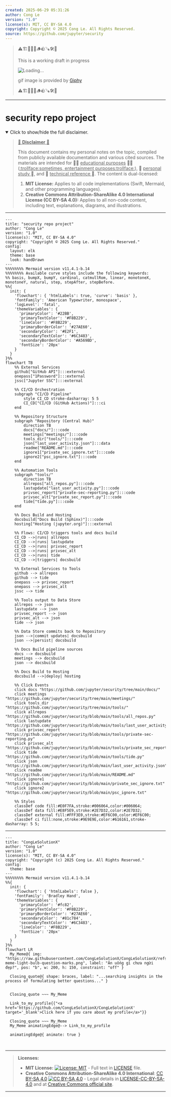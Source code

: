 ```yaml
---
created: 2025-06-29 05:31:26
author: Cong Le
version: "1.0"
license(s): MIT, CC BY-SA 4.0
copyright: Copyright © 2025 Cong Le. All Rights Reserved.
source: https://github.com/jupyter/security
---
```



> ⚠️🏗️🚧🦺🧱🪵🪨🪚🛠️👷
> 
> This is a working draft in progress
> 
> ![Loading...](https://media2.giphy.com/media/v1.Y2lkPTc5MGI3NjExMXVjejV3dnVjc2o5MXd3eXBvcDR1cHlzbHQ1Z2R6YjY0ZHpmdjJ6OCZlcD12MV9pbnRlcm5hbF9naWZfYnlfaWQmY3Q9Zw/hL9q5k9dk9l0wGd4e0/giphy.gif)
>
> gif image is provided by [Giphy](https://giphy.com)
> 
> ⚠️🏗️🚧🦺🧱🪵🪨🪚🛠️👷


----




# security repo project
<details open>
<summary>Click to show/hide the full disclaimer.</summary>
   
> <ins>📢 **Disclaimer** 🚨</ins>
>
> This document contains my personal notes on the topic,
> compiled from publicly available documentation and various cited sources.
> The materials are intended for 👨‍🎓 <ins>educational purposes</ins> 👨‍🎓 (<ins>:trollface:sometimes, entertainment purposes:trollface:</ins>), 📖 <ins> personal study </ins> 📖, and 🔖 <ins> technical reference </ins> 🔖.
> The content is dual-licensed:
> 1. **MIT License:** Applies to all code implementations (Swift, Mermaid, and other programming languages).
> 2. **Creative Commons Attribution-ShareAlike 4.0 International License (CC BY-SA 4.0):** Applies to all non-code content, including text, explanations, diagrams, and illustrations.

</details>



---

```mermaid
---
title: "security repo project"
author: "Cong Le"
version: "1.0"
license(s): "MIT, CC BY-SA 4.0"
copyright: "Copyright © 2025 Cong Le. All Rights Reserved."
config:
  layout: elk
  theme: base
  look: handDrawn
---
%%%%%%%% Mermaid version v11.4.1-b.14
%%%%%%%% Available curve styles include the following keywords:
%% basis, bumpX, bumpY, cardinal, catmullRom, linear, monotoneX, monotoneY, natural, step, stepAfter, stepBefore.
%%{
  init: {
    'flowchart': { 'htmlLabels': true, 'curve': 'basis' },
    'fontFamily': 'American Typewriter, monospace',
    'logLevel': 'fatal',
    'themeVariables': {
      'primaryColor': '#22BB',
      'primaryTextColor': '#F8B229',
      'lineColor': '#F8B229',
      'primaryBorderColor': '#27AE60',
      'secondaryColor': '#E2F1',
      'secondaryTextColor': '#6C3483',
      'secondaryBorderColor': '#A569BD',
      'fontSize': '20px'
    }
  }
}%%
flowchart TB
    %% External Services
    github["GitHub API"]:::external
    onepass["1Password"]:::external
    jssc["Jupyter SSC"]:::external

    %% CI/CD Orchestration
    subgraph "CI/CD Pipeline" 
        style CI_CD stroke-dasharray: 5 5
        CI_CD["CI/CD (GitHub Actions)"]:::ci
    end

    %% Repository Structure
    subgraph "Repository (Central Hub)"
        direction TB
        docs["docs/"]:::code
        meetings["meetings/"]:::code
        tools_dir["tools/"]:::code
        json["last_user_activity.json"]:::data
        readme["README.md"]:::code
        ignore1["private_sec_ignore.txt"]:::code
        ignore2["psc_ignore.txt"]:::code
    end

    %% Automation Tools
    subgraph "tools/"
        direction TB
        allrepos["all_repos.py"]:::code
        lastupdate["last_user_activity.py"]:::code
        privsec_report["private-sec-reporting.py"]:::code
        privsec_alt["private_sec_report.py"]:::code
        tide["tide.py"]:::code
    end

    %% Docs Build and Hosting
    docsbuild["Docs Build (Sphinx)"]:::code
    hosting["Hosting (jupyter.org)"]:::external

    %% Flows: CI/CD triggers tools and docs build
    CI_CD -->|runs| allrepos
    CI_CD -->|runs| lastupdate
    CI_CD -->|runs| privsec_report
    CI_CD -->|runs| privsec_alt
    CI_CD -->|runs| tide
    CI_CD -->|triggers| docsbuild

    %% External Services to Tools
    github --> allrepos
    github --> tide
    onepass --> privsec_report
    onepass --> privsec_alt
    jssc --> tide

    %% Tools output to Data Store
    allrepos --> json
    lastupdate --> json
    privsec_report --> json
    privsec_alt --> json
    tide --> json

    %% Data Store commits back to Repository
    json -->|commit updates| docsbuild
    json -->|persist| docsbuild

    %% Docs Build pipeline sources
    docs --> docsbuild
    meetings --> docsbuild
    json --> docsbuild

    %% Docs Build to Hosting
    docsbuild -->|deploy| hosting

    %% Click Events
    click docs "https://github.com/jupyter/security/tree/main/docs/"
    click meetings "https://github.com/jupyter/security/tree/main/meetings/"
    click tools_dir "https://github.com/jupyter/security/tree/main/tools/"
    click allrepos "https://github.com/jupyter/security/blob/main/tools/all_repos.py"
    click lastupdate "https://github.com/jupyter/security/blob/main/tools/last_user_activity.py"
    click privsec_report "https://github.com/jupyter/security/blob/main/tools/private-sec-reporting.py"
    click privsec_alt "https://github.com/jupyter/security/blob/main/tools/private_sec_report.py"
    click tide "https://github.com/jupyter/security/blob/main/tools/tide.py"
    click json "https://github.com/jupyter/security/blob/main/last_user_activity.json"
    click readme "https://github.com/jupyter/security/blob/main/README.md"
    click ignore1 "https://github.com/jupyter/security/blob/main/private_sec_ignore.txt"
    click ignore2 "https://github.com/jupyter/security/blob/main/psc_ignore.txt"

    %% Styles
    classDef code fill:#E0F7FA,stroke:#006064,color:#006064;
    classDef data fill:#E8F5E9,stroke:#2E7D32,color:#2E7D32;
    classDef external fill:#FFF3E0,stroke:#EF6C00,color:#EF6C00;
    classDef ci fill:none,stroke:#9E9E9E,color:#616161,stroke-dasharray: 5 5;

```

---

<!-- 
```mermaid
%% Current Mermaid version
info
```  -->


```mermaid
---
title: "CongLeSolutionX"
author: "Cong Le"
version: "1.0"
license(s): "MIT, CC BY-SA 4.0"
copyright: "Copyright (c) 2025 Cong Le. All Rights Reserved."
config:
  theme: base
---
%%%%%%%% Mermaid version v11.4.1-b.14
%%{
  init: {
    'flowchart': { 'htmlLabels': false },
    'fontFamily': 'Bradley Hand',
    'themeVariables': {
      'primaryColor': '#fc82',
      'primaryTextColor': '#F8B229',
      'primaryBorderColor': '#27AE60',
      'secondaryColor': '#81c784',
      'secondaryTextColor': '#6C3483',
      'lineColor': '#F8B229',
      'fontSize': '20px'
    }
  }
}%%
flowchart LR
  My_Meme@{ img: "https://raw.githubusercontent.com/CongLeSolutionX/CongLeSolutionX/refs/heads/main/assets/images/My-meme-light-bulb-question-marks.png", label: "Ăn uống gì chưa ngừi đẹp?", pos: "b", w: 200, h: 150, constraint: "off" }

  Closing_quote@{ shape: braces, label: "...searching insights in the process of formulating better questions..." }
    

  Closing_quote ~~~ My_Meme
    
  Link_to_my_profile{{"<a href='https://github.com/CongLeSolutionX/CongLeSolutionX' target='_blank'>Click here if you care about my profile</a>"}}

  Closing_quote ~~~ My_Meme
  My_Meme animatingEdge@--> Link_to_my_profile
  
  animatingEdge@{ animate: true }



```

---
>**Licenses:**
>
>- **MIT License:**  [![License: MIT](https://img.shields.io/badge/License-MIT-yellow.svg)](LICENSE) - Full text in [LICENSE](LICENSE) file.
>- **Creative Commons Attribution-ShareAlike 4.0 International**: [CC BY-SA 4.0](https://creativecommons.org/licenses/by-sa/4.0/) [![CC BY-SA 4.0](https://licensebuttons.net/l/by-sa/4.0/88x31.png)](https://creativecommons.org/licenses/by-sa/4.0/) - Legal details in [LICENSE-CC-BY-SA-4.0](THE_PAST/LICENSE-CC-BY-SA-4.0) and at [Creative Commons official site](https://creativecommons.org/licenses/by-sa/4.0/).
>
---